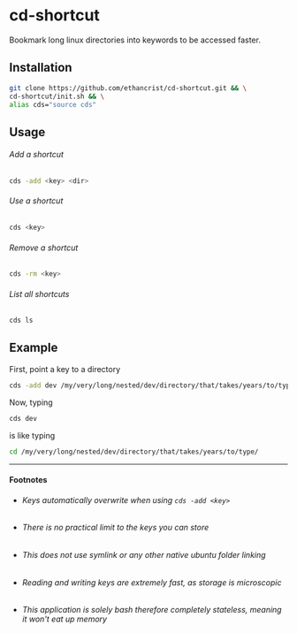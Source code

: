 # cd-shortcut
Bookmark long linux directories into keywords to be accessed faster.

## Installation
```bash
git clone https://github.com/ethancrist/cd-shortcut.git && \
cd-shortcut/init.sh && \
alias cds="source cds"
```

## Usage
###### Add a shortcut
```bash
cds -add <key> <dir>
```

###### Use a shortcut
```bash
cds <key>
```

###### Remove a shortcut
```bash
cds -rm <key>
```

###### List all shortcuts
```bash
cds ls
```

## Example
First, point a key to a directory
```bash
cds -add dev /my/very/long/nested/dev/directory/that/takes/years/to/type/
```
Now, typing
```bash
cds dev
```

is like typing
```bash
cd /my/very/long/nested/dev/directory/that/takes/years/to/type/
```

<hr>

#### Footnotes
- ###### Keys automatically overwrite when using ``` cds -add <key> ```
- ###### There is no practical limit to the keys you can store
- ###### This does not use symlink or any other native ubuntu folder linking
- ###### Reading and writing keys are extremely fast, as storage is microscopic
- ###### This application is solely bash therefore completely stateless, meaning it won't eat up memory
